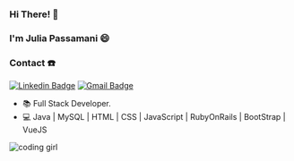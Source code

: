 ### Hi There! 👋 
### I'm Julia Passamani 😄

### Contact :phone:	
[![Linkedin Badge](https://img.shields.io/badge/-LinkedIn-blue?style=flat-plastic&logo=Linkedin&logoColor=white&link=https://www.linkedin.com/in/julia-passamani/)](https://www.linkedin.com/in/julia-passamani/)
[![Gmail Badge](https://img.shields.io/badge/-Gmail-c14438?style=flat-plastic&logo=Gmail&logoColor=white&link=mailto:juliacpassamani@gmail.com)](mailto:juliacpassamani@gmail.com)

- :books: Full Stack Developer.
- :computer: Java | MySQL | HTML | CSS | JavaScript | RubyOnRails | BootStrap | VueJS  
 
![coding girl](https://i.imgur.com/rHlEdDq.gif)